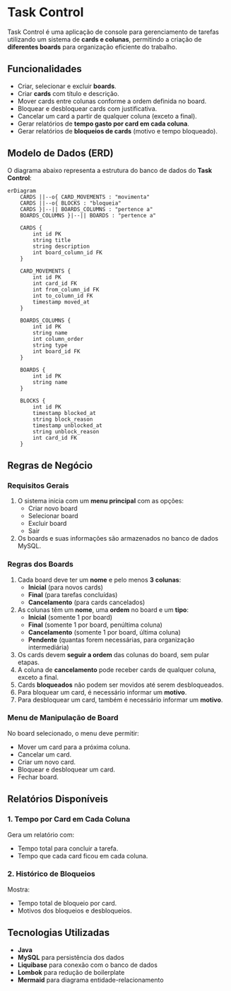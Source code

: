 # Task Control

Task Control é uma aplicação de console para gerenciamento de tarefas utilizando um sistema de **cards e colunas**, permitindo a criação de **diferentes boards** para organização eficiente do trabalho.

## Funcionalidades

- Criar, selecionar e excluir **boards**.
- Criar **cards** com título e descrição.
- Mover cards entre colunas conforme a ordem definida no board.
- Bloquear e desbloquear cards com justificativa.
- Cancelar um card a partir de qualquer coluna (exceto a final).
- Gerar relatórios de **tempo gasto por card em cada coluna**.
- Gerar relatórios de **bloqueios de cards** (motivo e tempo bloqueado).

## Modelo de Dados (ERD)

O diagrama abaixo representa a estrutura do banco de dados do **Task Control**:

```mermaid
erDiagram
    CARDS ||--o{ CARD_MOVEMENTS : "movimenta"
    CARDS ||--o{ BLOCKS : "bloqueia"
    CARDS }|--|| BOARDS_COLUMNS : "pertence a"
    BOARDS_COLUMNS }|--|| BOARDS : "pertence a"

    CARDS {
        int id PK
        string title
        string description
        int board_column_id FK
    }

    CARD_MOVEMENTS {
        int id PK
        int card_id FK
        int from_column_id FK
        int to_column_id FK
        timestamp moved_at
    }

    BOARDS_COLUMNS {
        int id PK
        string name
        int column_order
        string type
        int board_id FK
    }

    BOARDS {
        int id PK
        string name
    }

    BLOCKS {
        int id PK
        timestamp blocked_at
        string block_reason
        timestamp unblocked_at
        string unblock_reason
        int card_id FK
    }
```

## Regras de Negócio

### **Requisitos Gerais**
1. O sistema inicia com um **menu principal** com as opções:
   - Criar novo board
   - Selecionar board
   - Excluir board
   - Sair
2. Os boards e suas informações são armazenados no banco de dados MySQL.

### **Regras dos Boards**
1. Cada board deve ter um **nome** e pelo menos **3 colunas**:
   - **Inicial** (para novos cards)
   - **Final** (para tarefas concluídas)
   - **Cancelamento** (para cards cancelados)
2. As colunas têm um **nome**, uma **ordem** no board e um **tipo**:
   - **Inicial** (somente 1 por board)
   - **Final** (somente 1 por board, penúltima coluna)
   - **Cancelamento** (somente 1 por board, última coluna)
   - **Pendente** (quantas forem necessárias, para organização intermediária)
3. Os cards devem **seguir a ordem** das colunas do board, sem pular etapas.
4. A coluna de **cancelamento** pode receber cards de qualquer coluna, exceto a final.
5. Cards **bloqueados** não podem ser movidos até serem desbloqueados.
6. Para bloquear um card, é necessário informar um **motivo**.
7. Para desbloquear um card, também é necessário informar um **motivo**.

### **Menu de Manipulação de Board**
No board selecionado, o menu deve permitir:
- Mover um card para a próxima coluna.
- Cancelar um card.
- Criar um novo card.
- Bloquear e desbloquear um card.
- Fechar board.

## Relatórios Disponíveis

### 1. **Tempo por Card em Cada Coluna**
Gera um relatório com:
- Tempo total para concluir a tarefa.
- Tempo que cada card ficou em cada coluna.

### 2. **Histórico de Bloqueios**
Mostra:
- Tempo total de bloqueio por card.
- Motivos dos bloqueios e desbloqueios.

## Tecnologias Utilizadas

- **Java**
- **MySQL** para persistência dos dados
- **Liquibase** para conexão com o banco de dados
- **Lombok** para redução de boilerplate
- **Mermaid** para diagrama entidade-relacionamento

